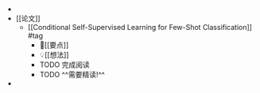 -
- [[论文]]
	- [[Conditional Self-Supervised Learning for Few-Shot Classification]] #tag
		- 📌[[要点]]
		- 💡[[想法]]
		- TODO 完成阅读
		- TODO ^^需要精读!^^
-